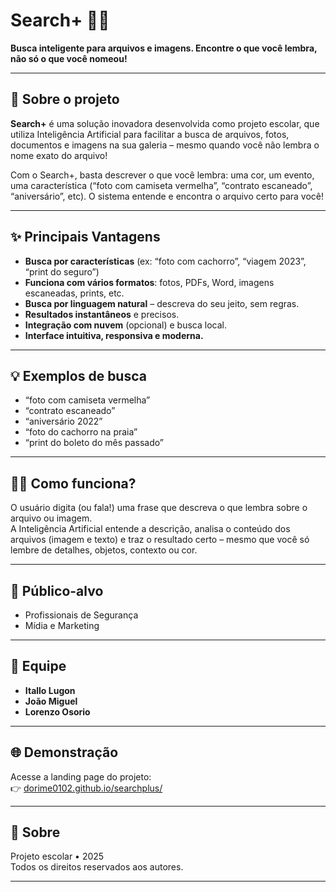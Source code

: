 # Search+ 🔎✨

**Busca inteligente para arquivos e imagens. Encontre o que você lembra, não só o que você nomeou!**

---

## 🚀 Sobre o projeto

**Search+** é uma solução inovadora desenvolvida como projeto escolar, que utiliza Inteligência Artificial para facilitar a busca de arquivos, fotos, documentos e imagens na sua galeria – mesmo quando você não lembra o nome exato do arquivo!

Com o Search+, basta descrever o que você lembra: uma cor, um evento, uma característica (“foto com camiseta vermelha”, “contrato escaneado”, “aniversário”, etc). O sistema entende e encontra o arquivo certo para você!

---

## ✨ Principais Vantagens

- **Busca por características** (ex: “foto com cachorro”, “viagem 2023”, “print do seguro”)
- **Funciona com vários formatos**: fotos, PDFs, Word, imagens escaneadas, prints, etc.
- **Busca por linguagem natural** – descreva do seu jeito, sem regras.
- **Resultados instantâneos** e precisos.
- **Integração com nuvem** (opcional) e busca local.
- **Interface intuitiva, responsiva e moderna.**

---

## 💡 Exemplos de busca

- “foto com camiseta vermelha”
- “contrato escaneado”
- “aniversário 2022”
- “foto do cachorro na praia”
- “print do boleto do mês passado”

---

## 👨‍💻 Como funciona?

O usuário digita (ou fala!) uma frase que descreva o que lembra sobre o arquivo ou imagem.  
A Inteligência Artificial entende a descrição, analisa o conteúdo dos arquivos (imagem e texto) e traz o resultado certo – mesmo que você só lembre de detalhes, objetos, contexto ou cor.

---

## 🎯 Público-alvo

- Profissionais de Segurança
- Mídia e Marketing

---

## 👥 Equipe

- **Itallo Lugon**
- **João Miguel**
- **Lorenzo Osorio**

---

## 🌐 Demonstração

Acesse a landing page do projeto:  
👉 [dorime0102.github.io/searchplus/](https://dorime0102.github.io/searchplus/)

---

## 📝 Sobre

Projeto escolar • 2025  
Todos os direitos reservados aos autores.

---

